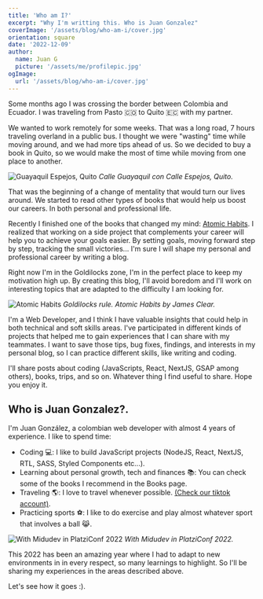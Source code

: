 ```yaml
---
title: 'Who am I?'
excerpt: "Why I'm writting this. Who is Juan Gonzalez"
coverImage: '/assets/blog/who-am-i/cover.jpg'
orientation: square
date: '2022-12-09'
author:
  name: Juan G
  picture: '/assets/me/profilepic.jpg'
ogImage:
  url: '/assets/blog/who-am-i/cover.jpg'
---
```


Some months ago I was crossing the border between Colombia and Ecuador. I was traveling from Pasto 🇨🇴 to Quito 🇪🇨 with my partner.

We wanted to work remotely for some weeks. That was a long road, 7 hours traveling overland in a public bus. I thought we were "wasting" time while moving around, and we had more tips ahead of us. So we decided to buy a book in Quito, so we would make the most of time while moving from one place to another.

![Guayaquil Espejos, Quito](/assets/blog/who-am-i/guayaquil_espejos.jpg)
_Calle Guayaquil con Calle Espejos, Quito._

That was the beginning of a change of mentality that would turn our lives around. We started to read other types of books that would help us boost our careers. In both personal and professional life.

Recently I finished one of the books that changed my mind: [Atomic Habits](https://jamesclear.com/atomic-habits). I realized that working on a side project that complements your career will help you to achieve your goals easier. By setting goals, moving forward step by step, tracking the small victories... I'm sure I will shape my personal and professional career by writing a blog.

Right now I'm in the Goldilocks zone, I'm in the perfect place to keep my motivation high up. By creating this blog, I'll avoid boredom and I'll work on interesting topics that are adapted to the difficulty I am looking for.

![Atomic Habits](/assets/blog/who-am-i/goldilocks_rule.jpg)
_Goldilocks rule. Atomic Habits by James Clear._

I'm a Web Developer, and I think I have valuable insights that could help in both technical and soft skills areas. I've participated in different kinds of projects that helped me to gain experiences that I can share with my teammates. I want to save those tips, bug fixes, findings, and interests in my personal blog, so I can practice different skills, like writing and coding.

I'll share posts about coding (JavaScripts, React, NextJS, GSAP among others), books, trips, and so on. Whatever thing I find useful to share. Hope you enjoy it.

## Who is Juan Gonzalez?.

I'm Juan González, a colombian web developer with almost 4 years of experience. I like to spend time:

- Coding 💻: I like to build JavaScript projects (NodeJS, React, NextJS, RTL, SASS, Styled Components etc...).
- Learning about personal growth, tech and finances 📚: You can check some of the books I recommend in the Books page.
- Traveling 🌎: I love to travel whenever possible. [(Check our tiktok account)](https://www.tiktok.com/@quiro.gon).
- Practicing sports ⚽️: I like to do exercise and play almost whatever sport that involves a ball 😹.

![With Midudev in PlatziConf 2022](/assets/blog/who-am-i/platzi-conf.jpg)
_With Midudev in PlatziConf 2022._

This 2022 has been an amazing year where I had to adapt to new environments in in every respect, so many learnings to highlight. So I'll be sharing my experiences in the areas described above.

Let's see how it goes :).
